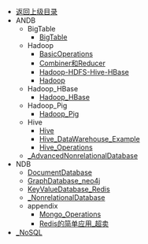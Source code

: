 - [返回上级目录](../_sidebar.md)
- ANDB
    - BigTable
        - [BigTable](ANDB/BigTable/BigTable.md)
    - Hadoop
        - [BasicOperations](ANDB/Hadoop/BasicOperations.md)
        - [Combiner和Reducer](ANDB/Hadoop/Combiner和Reducer.md)
        - [Hadoop-HDFS-Hive-HBase](ANDB/Hadoop/Hadoop-HDFS-Hive-HBase.md)
        - [Hadoop](ANDB/Hadoop/Hadoop.md)
    - Hadoop_HBase
        - [Hadoop_HBase](ANDB/Hadoop_HBase/Hadoop_HBase.md)
    - Hadoop_Pig
        - [Hadoop_Pig](ANDB/Hadoop_Pig/Hadoop_Pig.md)
    - Hive
        - [Hive](ANDB/Hive/Hive.md)
        - [Hive_DataWarehouse_Example](ANDB/Hive/Hive_DataWarehouse_Example.md)
        - [Hive_Operations](ANDB/Hive/Hive_Operations.md)
    - [_AdvancedNonrelationalDatabase](ANDB/_AdvancedNonrelationalDatabase.md)
- NDB
    - [DocumentDatabase](NDB/DocumentDatabase.md)
    - [GraphDatabase_neo4j](NDB/GraphDatabase_neo4j.md)
    - [KeyValueDatabase_Redis](NDB/KeyValueDatabase_Redis.md)
    - [_NonrelationalDatabase](NDB/_NonrelationalDatabase.md)
    - appendix
        - [Mongo_Operations](NDB/appendix/Mongo_Operations.md)
        - [Redis的简单应用_超卖](NDB/appendix/Redis的简单应用_超卖.md)
- [_NoSQL](_NoSQL.md)